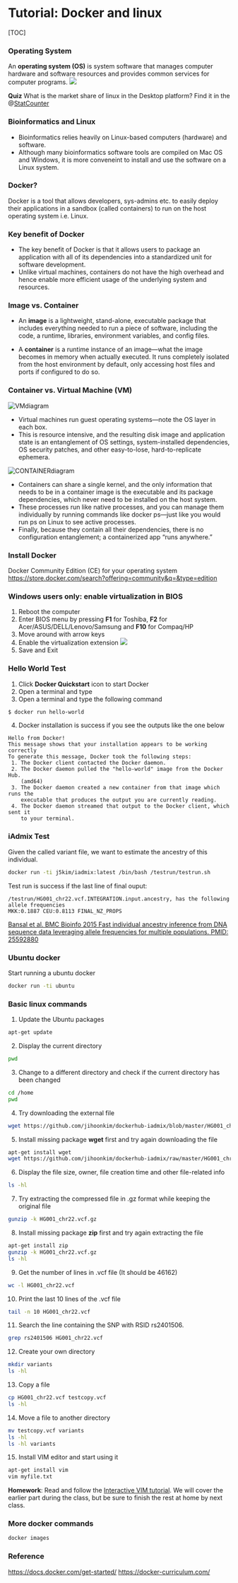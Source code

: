 # Tutorial: Docker and linux
[TOC]


### Operating System
An **operating system (OS)** is system software that manages computer hardware and software resources and provides common services for computer programs.
![](https://upload.wikimedia.org/wikipedia/commons/thumb/e/e1/Operating_system_placement.svg/500px-Operating_system_placement.svg.png)

**Quiz**
What is the market share of linux in the Desktop platform?
Find it in the
@[StatCounter](http://gs.statcounter.com/os-market-share/desktop/worldwide/#monthly-201612-201712-bar)


### Bioinformatics and Linux
* Bioinformatics relies heavily on Linux-based computers (hardware) and software.
* Although many bioinformatics software tools are compiled on Mac OS and Windows,
it is more conveneint to install and use the software on a Linux system.


### Docker?
Docker is a tool that allows developers, sys-admins etc. to easily deploy their applications in a sandbox (called containers) to run on the host operating system i.e. Linux.


### Key benefit of Docker
* The key benefit of Docker is that it allows users to package an application with all of its dependencies into a standardized unit for software development. 
* Unlike virtual machines, containers do not have the high overhead and hence enable more efficient usage of the underlying system and resources.


### Image vs. Container
* An **image** is a lightweight, stand-alone, executable package that includes everything needed to run a piece of software, including the code, a runtime, libraries, environment variables, and config files.

* A **container** is a runtime instance of an image—what the image becomes in memory when actually executed. It runs completely isolated from the host environment by default, only accessing host files and ports if configured to do so.


### Container vs. Virtual Machine (VM)
![VMdiagram](https://www.docker.com/sites/default/files/Container%402x.png)
* Virtual machines run guest operating systems—note the OS layer in each box.
* This is resource intensive, and the resulting disk image and application state is an entanglement of OS settings, system-installed dependencies, OS security patches, and other easy-to-lose, hard-to-replicate ephemera.

![CONTAINERdiagram](https://www.docker.com/sites/default/files/VM%402x.png)
* Containers can share a single kernel, and the only information that needs to be in a container image is the executable and its package dependencies, which never need to be installed on the host system.
* These processes run like native processes, and you can manage them individually by running commands like docker ps—just like you would run ps on Linux to see active processes.
* Finally, because they contain all their dependencies, there is no configuration entanglement; a containerized app “runs anywhere.”


### Install Docker
Docker Community Edition (CE) for your operating system
https://store.docker.com/search?offering=community&q=&type=edition


### Windows users only: enable virtualization in BIOS
1. Reboot the computer
2. Enter BIOS menu by pressing **F1** for Toshiba, **F2** for Acer/ASUS/DELL/Lenovo/Samsung and **F10** for Compaq/HP
3. Move around with arrow keys
5. Enable the virtualization extension
![](https://i.stack.imgur.com/tNksn.jpg)
5. Save and Exit


### Hello World Test
1. Click **Docker Quickstart** icon to start Docker
2. Open a terminal and type
3. Open a terminal and type the following command
```bash
$ docker run hello-world
```
4. Docker installation is success if you see the outputs like the one below
```
Hello from Docker!
This message shows that your installation appears to be working correctly
To generate this message, Docker took the following steps:
 1. The Docker client contacted the Docker daemon.
 2. The Docker daemon pulled the "hello-world" image from the Docker Hub.
    (amd64)
 3. The Docker daemon created a new container from that image which runs the
    executable that produces the output you are currently reading.
 4. The Docker daemon streamed that output to the Docker client, which sent it
    to your terminal.
```



### iAdmix Test
Given the called variant file, we want to estimate the ancestry of this individual.
```bash
docker run -ti j5kim/iadmix:latest /bin/bash /testrun/testrun.sh
```
Test run is success if the last line of final ouput:
```
/testrun/HG001_chr22.vcf.INTEGRATION.input.ancestry, has the following allele frequencies
MKK:0.1887 CEU:0.8113 FINAL_NZ_PROPS
```

[Bansal et al. BMC Bioinfo 2015
Fast individual ancestry inference from DNA sequence data leveraging allele frequencies for multiple populations. PMID: 25592880](https://www.ncbi.nlm.nih.gov/pubmed/25592880)

### Ubuntu docker
Start running a ubuntu docker
```bash
docker run -ti ubuntu
```


### Basic linux commands
1. Update the Ubuntu packages
```bash
apt-get update
```

2. Display the current directory
```bash
pwd
```

3. Change to a different directory and check if the current directory has been changed
```bash
cd /home
pwd
```

4. Try downloading the external file
```bash
wget https://github.com/jihoonkim/dockerhub-iadmix/blob/master/HG001_chr22.vcf.gz
```

5. Install missing package **wget** first and try again downloading the file
```bash
apt-get install wget
wget https://github.com/jihoonkim/dockerhub-iadmix/raw/master/HG001_chr22.vcf.gz
```

6. Display the file size, owner, file creation time and other file-related info
```bash
ls -hl
```

7. Try extracting the compressed file in .gz format while keeping the original file
```bash
gunzip -k HG001_chr22.vcf.gz
```

8. Install missing package **zip** first and try again extracting the file
```bash
apt-get install zip
gunzip -k HG001_chr22.vcf.gz
ls -hl
```

9. Get the number of lines in .vcf file (It should be 46162)
```bash
wc -l HG001_chr22.vcf
```

10. Print the last 10 lines of the .vcf file
```bash
tail -n 10 HG001_chr22.vcf
```

11. Search the line containing the SNP with RSID rs2401506.
```bash
grep rs2401506 HG001_chr22.vcf
```

12. Create your own directory
```bash
mkdir variants
ls -hl
```

13. Copy a file
```bash
cp HG001_chr22.vcf testcopy.vcf
ls -hl
```

14. Move a file to another directory
```bash
mv testcopy.vcf variants
ls -hl
ls -hl variants
```

15. Install VIM editor and start using it
```bash
apt-get install vim
vim myfile.txt
```
**Homework**: Read and follow the [Interactive VIM tutorial](http://www.openvim.com/tutorial.html).  We will cover the earlier part during the class, but be sure to finish the rest at home by next class.



### More docker commands

```bash
docker images
```





### Reference
https://docs.docker.com/get-started/
https://docker-curriculum.com/
